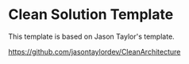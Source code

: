 # Clean Solution Template

This template is based on Jason Taylor's template.

https://github.com/jasontaylordev/CleanArchitecture